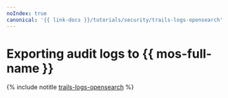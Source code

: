 ```yaml
---
noIndex: true
canonical: '{{ link-docs }}/tutorials/security/trails-logs-opensearch'
---
```


# Exporting audit logs to {{ mos-full-name }}

{% include notitle [trails-logs-opensearch](../../_tutorials/security/trails-logs-opensearch.md) %}
